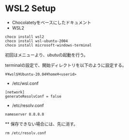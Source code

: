 # WSL2 Setup

* Chocolatetyをベースにしたドキュメント
* WSL2

```
choco install wsl2
choco install wsl-ubuntu-2004
choco install microsoft-windows-terminal
```

初回はメニューより、ubutuの起動を行う。

terminalの設定で、開始ディレクトリを以下のように設定する。

```
¥¥wsl$¥Ubuntu-20.04¥home¥<userid>
```

* /etc/wsl.conf

```
[network]
generateResolvConf = false
```

* /etc/resolv.conf

```
nameserver 8.8.8.8
```

** 保存できない場合には、先に消す。

```
rm /etc/resolv.conf
```